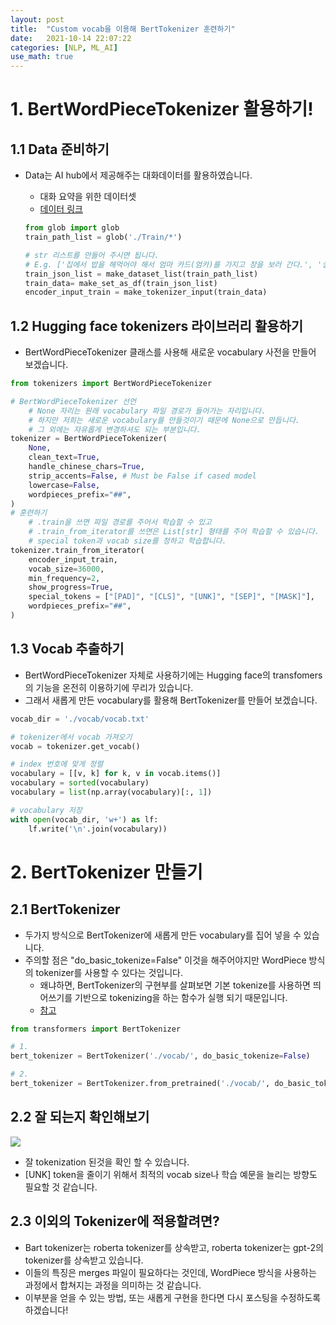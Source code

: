 ```yaml
---
layout: post
title:  "Custom vocab을 이용해 BertTokenizer 훈련하기"
date:   2021-10-14 22:07:22
categories: [NLP, ML_AI]
use_math: true
---
```


# 1. BertWordPieceTokenizer 활용하기!
## 1.1 Data 준비하기
* Data는 AI hub에서 제공해주는 대화데이터를 활용하였습니다.
    * 대화 요약을 위한 데이터셋
    * [데이터 링크](https://aihub.or.kr/aidata/30714)

    ```python
    from glob import glob
    train_path_list = glob('./Train/*')

    # str 리스트를 만들어 주시면 됩니다.
    # E.g. ['집에서 밥을 해먹어야 해서 엄마 카드(엄카)를 가지고 장을 보러 간다.', '실바니안은 코스트코에 가서 사는 것보다 인터넷으로 사는 게 더 싸다.']
    train_json_list = make_dataset_list(train_path_list)
    train_data= make_set_as_df(train_json_list)
    encoder_input_train = make_tokenizer_input(train_data)
    ```

## 1.2 Hugging face tokenizers 라이브러리 활용하기
* BertWordPieceTokenizer 클래스를 사용해 새로운 vocabulary 사전을 만들어 보겠습니다.

```python
from tokenizers import BertWordPieceTokenizer 

# BertWordPieceTokenizer 선언
    # None 자리는 원래 vocabulary 파일 경로가 들어가는 자리입니다.
    # 하지만 저희는 새로운 vocabulary를 만들것이기 때문에 None으로 만듭니다.
    # 그 외에는 자유롭게 변경하셔도 되는 부분입니다.
tokenizer = BertWordPieceTokenizer(
    None,
    clean_text=True,
    handle_chinese_chars=True,
    strip_accents=False, # Must be False if cased model
    lowercase=False,
    wordpieces_prefix="##",
)
# 훈련하기
    # .train을 쓰면 파일 경로를 주어서 학습할 수 있고
    # .train_from_iterator를 쓰면은 List[str] 형태를 주어 학습할 수 있습니다.
    # special token과 vocab size를 정하고 학습합니다.
tokenizer.train_from_iterator(
    encoder_input_train,
    vocab_size=36000,
    min_frequency=2,
    show_progress=True,
    special_tokens = ["[PAD]", "[CLS]", "[UNK]", "[SEP]", "[MASK]"],
    wordpieces_prefix="##",
)
```

## 1.3 Vocab 추출하기
* BertWordPieceTokenizer 자체로 사용하기에는 Hugging face의 transfomers의 기능을 온전히 이용하기에 무리가 있습니다.
* 그래서 새롭게 만든 vocabulary를 활용해 BertTokenizer를 만들어 보겠습니다.

```python
vocab_dir = './vocab/vocab.txt'

# tokenizer에서 vocab 가져오기
vocab = tokenizer.get_vocab()

# index 번호에 맞게 정렬
vocabulary = [[v, k] for k, v in vocab.items()]
vocabulary = sorted(vocabulary)
vocabulary = list(np.array(vocabulary)[:, 1])

# vocabulary 저장
with open(vocab_dir, 'w+') as lf:
    lf.write('\n'.join(vocabulary))
```

# 2. BertTokenizer 만들기
## 2.1 BertTokenizer
* 두가지 방식으로 BertTokenizer에 새롭게 만든 vocabulary를 집어 넣을 수 있습니다.
* 주의할 점은 "do_basic_tokenize=False" 이것을 해주어야지만 WordPiece 방식의 tokenizer를 사용할 수 있다는 것입니다.
    * 왜냐하면, BertTokenizer의 구현부를 살펴보면 기본 tokenize를 사용하면 띄어쓰기를 기반으로 tokenizing을 하는 함수가 실행 되기 때문입니다.
    * [참고](https://github.com/huggingface/transformers/blob/cc360649606f1a0105c9d465a2522a454746894f/src/transformers/models/bert/tokenization_bert.py#L201)

```python
from transformers import BertTokenizer

# 1.
bert_tokenizer = BertTokenizer('./vocab/', do_basic_tokenize=False)

# 2.
bert_tokenizer = BertTokenizer.from_pretrained('./vocab/', do_basic_tokenize=False)
```

## 2.2 잘 되는지 확인해보기
![](/assets/image/)
* 잘 tokenization 된것을 확인 할 수 있습니다.
* [UNK] token을 줄이기 위해서 최적의 vocab size나 학습 예문을 늘리는 방향도 필요할 것 같습니다.

## 2.3 이외의 Tokenizer에 적용할려면?
* Bart tokenizer는 roberta tokenizer를 상속받고, roberta tokenizer는 gpt-2의 tokenizer를 상속받고 있습니다.
* 이들의 특징은 merges 파일이 필요하다는 것인데, WordPiece 방식을 사용하는 과정에서 합쳐지는 과정을 의미하는 것 같습니다.
* 이부분을 얻을 수 있는 방법, 또는 새롭게 구현을 한다면 다시 포스팅을 수정하도록 하겠습니다!